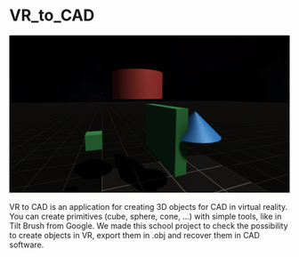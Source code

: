 # VR_to_CAD

![alt text](https://github.com/Khyte/VR_to_CAD/blob/master/Assets/Main.png)

VR to CAD is an application for creating 3D objects for CAD in virtual reality.
You can create primitives (cube, sphere, cone, ...) with simple tools, like in Tilt Brush from Google. We made this school project to check the possibility to create objects in VR, export them in .obj and recover them in CAD software.
